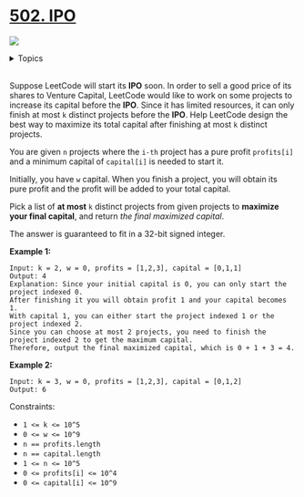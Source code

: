 # [502. IPO](https://leetcode-cn.com/problems/ipo/)

![](https://img.shields.io/badge/Difficulty-Hard-red.svg)


<details>
<summary>Topics</summary>

* [`Greedy`](https://leetcode.com/tag/greedy/)
* [`Array`](https://leetcode.com/tag/array/)
* [`Sorting`](https://leetcode.com/tag/sorting/)
* [`Heap`](https://leetcode.com/tag/heap/)

</details>
<br />

Suppose LeetCode will start its **IPO** soon. In order to sell a good price of its shares to Venture Capital, LeetCode would like to work on some projects to increase its capital before the **IPO**. Since it has limited resources, it can only finish at most `k` distinct projects before the **IPO**. Help LeetCode design the best way to maximize its total capital after finishing at most `k` distinct projects.

You are given `n` projects where the `i-th` project has a pure profit `profits[i]` and a minimum capital of `capital[i]` is needed to start it.

Initially, you have `w` capital. When you finish a project, you will obtain its pure profit and the profit will be added to your total capital.

Pick a list of **at most** `k` distinct projects from given projects to **maximize your final capital**, and return *the final maximized capital*.

The answer is guaranteed to fit in a 32-bit signed integer.

**Example 1:**

```
Input: k = 2, w = 0, profits = [1,2,3], capital = [0,1,1]
Output: 4
Explanation: Since your initial capital is 0, you can only start the project indexed 0.
After finishing it you will obtain profit 1 and your capital becomes 1.
With capital 1, you can either start the project indexed 1 or the project indexed 2.
Since you can choose at most 2 projects, you need to finish the project indexed 2 to get the maximum capital.
Therefore, output the final maximized capital, which is 0 + 1 + 3 = 4.
```

**Example 2:**

```
Input: k = 3, w = 0, profits = [1,2,3], capital = [0,1,2]
Output: 6
```

Constraints:

 + `1 <= k <= 10^5`
 + `0 <= w <= 10^9`
 + `n == profits.length`
 + `n == capital.length`
 + `1 <= n <= 10^5`
 + `0 <= profits[i] <= 10^4`
 + `0 <= capital[i] <= 10^9`
